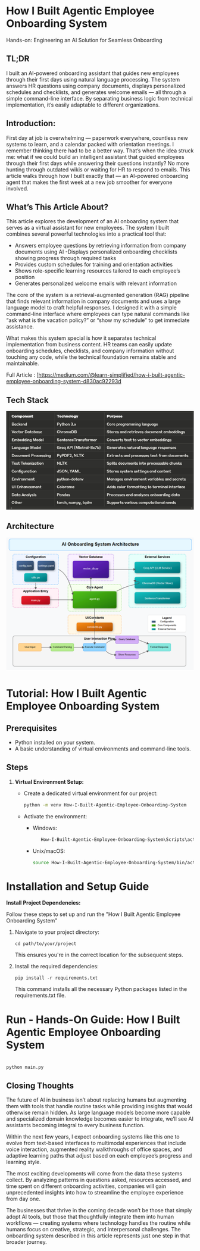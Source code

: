 # How I Built Agentic Employee Onboarding System

Hands-on: Engineering an AI Solution for Seamless Onboarding

## TL;DR
I built an AI-powered onboarding assistant that guides new employees through their first days using natural language processing. The system answers HR questions using company documents, displays personalized schedules and checklists, and generates welcome emails — all through a simple command-line interface. By separating business logic from technical implementation, it’s easily adaptable to different organizations.

## Introduction:
First day at job is overwhelming — paperwork everywhere, countless new systems to learn, and a calendar packed with orientation meetings. I remember thinking there had to be a better way. That’s when the idea struck me: what if we could build an intelligent assistant that guided employees through their first days while answering their questions instantly? No more hunting through outdated wikis or waiting for HR to respond to emails. This article walks through how I built exactly that — an AI-powered onboarding agent that makes the first week at a new job smoother for everyone involved.

## What’s This Article About?
This article explores the development of an AI onboarding system that serves as a virtual assistant for new employees. The system I built combines several powerful technologies into a practical tool that:

- Answers employee questions by retrieving information from company documents using AI
-Displays personalized onboarding checklists showing progress through required tasks
- Provides custom schedules for training and orientation activities
- Shows role-specific learning resources tailored to each employee’s position
- Generates personalized welcome emails with relevant information

The core of the system is a retrieval-augmented generation (RAG) pipeline that finds relevant information in company documents and uses a large language model to craft helpful responses. I designed it with a simple command-line interface where employees can type natural commands like “ask what is the vacation policy?” or “show my schedule” to get immediate assistance.

What makes this system special is how it separates technical implementation from business content. HR teams can easily update onboarding schedules, checklists, and company information without touching any code, while the technical foundation remains stable and maintainable.

Full Article : [https://medium.com/@learn-simplified/how-i-built-agentic-employee-onboarding-system-d830ac92293d


## Tech Stack  

![Design Diagram](design_docs/tech_stack.png)


## Architecture

![Design Diagram](design_docs/design.png)


# Tutorial: How I Built Agentic Employee Onboarding System

## Prerequisites
- Python installed on your system.
- A basic understanding of virtual environments and command-line tools.

## Steps

1. **Virtual Environment Setup:**
   - Create a dedicated virtual environment for our project:
   
     ```bash
     python -m venv How-I-Built-Agentic-Employee-Onboarding-System
     ```
   - Activate the environment:
   
     - Windows:
       ```bash
          How-I-Built-Agentic-Employee-Onboarding-System\Scripts\activate        
       ```
     - Unix/macOS:
       ```bash
       source How-I-Built-Agentic-Employee-Onboarding-System/bin/activate
       ```
   

# Installation and Setup Guide

**Install Project Dependencies:**

Follow these steps to set up and run the  "How I Built Agentic Employee Onboarding System"

1. Navigate to your project directory:
   ```
   cd path/to/your/project
   ```
   This ensures you're in the correct location for the subsequent steps.

2. Install the required dependencies:
   ```
   pip install -r requirements.txt   
   ```
   This command installs all the necessary Python packages listed in the requirements.txt file.


# Run - Hands-On Guide: How I Built Agentic Employee Onboarding System
  
   ```

   python main.py
   
   ```
   
## Closing Thoughts

The future of AI in business isn’t about replacing humans but augmenting them with tools that handle routine tasks while providing insights that would otherwise remain hidden. As large language models become more capable and specialized domain knowledge becomes easier to integrate, we’ll see AI assistants becoming integral to every business function.

Within the next few years, I expect onboarding systems like this one to evolve from text-based interfaces to multimodal experiences that include voice interaction, augmented reality walkthroughs of office spaces, and adaptive learning paths that adjust based on each employee’s progress and learning style.

The most exciting developments will come from the data these systems collect. By analyzing patterns in questions asked, resources accessed, and time spent on different onboarding activities, companies will gain unprecedented insights into how to streamline the employee experience from day one.

The businesses that thrive in the coming decade won’t be those that simply adopt AI tools, but those that thoughtfully integrate them into human workflows — creating systems where technology handles the routine while humans focus on creative, strategic, and interpersonal challenges. The onboarding system described in this article represents just one step in that broader journey.